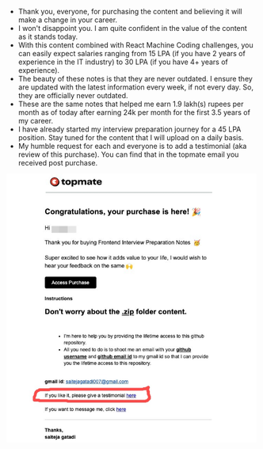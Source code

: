 - Thank you, everyone, for purchasing the content and believing it will make a change in your career.
- I won't disappoint you. I am quite confident in the value of the content as it stands today.
- With this content combined with React Machine Coding challenges, you can easily expect salaries ranging from 15 LPA (if you have 2 years of experience in the IT industry) to 30 LPA (if you have 4+ years of experience).
- The beauty of these notes is that they are never outdated. I ensure they are updated with the latest information every week, if not every day. So, they are officially never outdated.
- These are the same notes that helped me earn 1.9 lakh(s) rupees per month as of today after earning 24k per month for the first 3.5 years of my career.
- I have already started my interview preparation journey for a 45 LPA position. Stay tuned for the content that I will upload on a daily basis.
- My humble request for each and everyone is to add a testimonial (aka review of this purchase). You can find that in the topmate email you received post purchase.

![alt text](/zz_zz_others/topmate_purchase.jpeg)